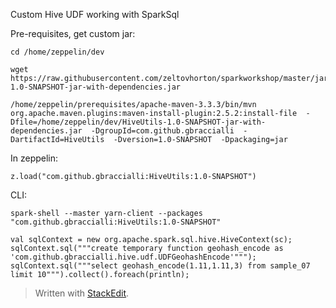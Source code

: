 
Custom Hive UDF working with SparkSql

Pre-requisites, get custom jar:

    cd /home/zeppelin/dev
    
    wget https://raw.githubusercontent.com/zeltovhorton/sparkworkshop/master/jars/HiveUtils-1.0-SNAPSHOT-jar-with-dependencies.jar
    
    /home/zeppelin/prerequisites/apache-maven-3.3.3/bin/mvn org.apache.maven.plugins:maven-install-plugin:2.5.2:install-file  -Dfile=/home/zeppelin/dev/HiveUtils-1.0-SNAPSHOT-jar-with-dependencies.jar  -DgroupId=com.github.gbraccialli  -DartifactId=HiveUtils  -Dversion=1.0-SNAPSHOT  -Dpackaging=jar


In zeppelin:

    z.load("com.github.gbraccialli:HiveUtils:1.0-SNAPSHOT")

CLI:

    spark-shell --master yarn-client --packages "com.github.gbraccialli:HiveUtils:1.0-SNAPSHOT"
    
    val sqlContext = new org.apache.spark.sql.hive.HiveContext(sc);
    sqlContext.sql("""create temporary function geohash_encode as 'com.github.gbraccialli.hive.udf.UDFGeohashEncode'""");
    sqlContext.sql("""select geohash_encode(1.11,1.11,3) from sample_07 limit 10""").collect().foreach(println);

> Written with [StackEdit](https://stackedit.io/).

